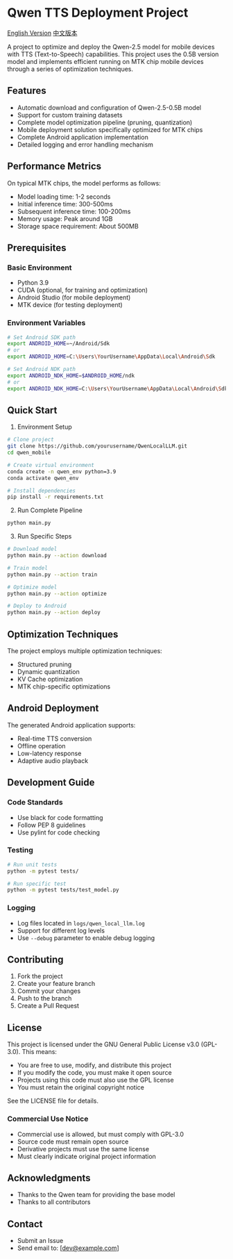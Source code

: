 # Qwen TTS Deployment Project

[English Version](README_EN.md)
[中文版本](README.md)

A project to optimize and deploy the Qwen-2.5 model for mobile devices with TTS (Text-to-Speech) capabilities. This project uses the 0.5B version model and implements efficient running on MTK chip mobile devices through a series of optimization techniques.

## Features

- Automatic download and configuration of Qwen-2.5-0.5B model
- Support for custom training datasets
- Complete model optimization pipeline (pruning, quantization)
- Mobile deployment solution specifically optimized for MTK chips
- Complete Android application implementation
- Detailed logging and error handling mechanism

## Performance Metrics

On typical MTK chips, the model performs as follows:
- Model loading time: 1-2 seconds
- Initial inference time: 300-500ms
- Subsequent inference time: 100-200ms
- Memory usage: Peak around 1GB
- Storage space requirement: About 500MB

## Prerequisites

### Basic Environment
- Python 3.9
- CUDA (optional, for training and optimization)
- Android Studio (for mobile deployment)
- MTK device (for testing deployment)

### Environment Variables
```bash
# Set Android SDK path
export ANDROID_HOME=~/Android/Sdk
# or
export ANDROID_HOME=C:\Users\YourUsername\AppData\Local\Android\Sdk 

# Set Android NDK path
export ANDROID_NDK_HOME=$ANDROID_HOME/ndk
# or 
export ANDROID_NDK_HOME=C:\Users\YourUsername\AppData\Local\Android\Sdk\ndk
```

## Quick Start

1. Environment Setup
```bash
# Clone project
git clone https://github.com/yourusername/QwenLocalLLM.git
cd qwen_mobile

# Create virtual environment
conda create -n qwen_env python=3.9
conda activate qwen_env

# Install dependencies
pip install -r requirements.txt
```

2. Run Complete Pipeline
```bash
python main.py
```

3. Run Specific Steps
```bash
# Download model
python main.py --action download

# Train model
python main.py --action train

# Optimize model
python main.py --action optimize

# Deploy to Android
python main.py --action deploy
```

## Optimization Techniques

The project employs multiple optimization techniques:
- Structured pruning
- Dynamic quantization
- KV Cache optimization
- MTK chip-specific optimizations

## Android Deployment

The generated Android application supports:
- Real-time TTS conversion
- Offline operation
- Low-latency response
- Adaptive audio playback

## Development Guide

### Code Standards
- Use black for code formatting
- Follow PEP 8 guidelines
- Use pylint for code checking

### Testing
```bash
# Run unit tests
python -m pytest tests/

# Run specific test
python -m pytest tests/test_model.py
```

### Logging
- Log files located in `logs/qwen_local_llm.log`
- Support for different log levels
- Use `--debug` parameter to enable debug logging

## Contributing

1. Fork the project
2. Create your feature branch
3. Commit your changes
4. Push to the branch
5. Create a Pull Request

## License

This project is licensed under the GNU General Public License v3.0 (GPL-3.0). This means:

- You are free to use, modify, and distribute this project
- If you modify the code, you must make it open source
- Projects using this code must also use the GPL license
- You must retain the original copyright notice

See the LICENSE file for details.

### Commercial Use Notice

- Commercial use is allowed, but must comply with GPL-3.0
- Source code must remain open source
- Derivative projects must use the same license
- Must clearly indicate original project information

## Acknowledgments

- Thanks to the Qwen team for providing the base model
- Thanks to all contributors

## Contact

- Submit an Issue
- Send email to: [dev@example.com]